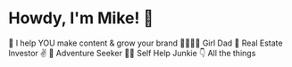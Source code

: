 # Howdy, I'm Mike! 👋

🚀 I help YOU make content & grow your brand
👨‍👩‍👧‍👧 Girl Dad
🏡 Real Estate Investor ✌️
🥾 Adventure Seeker
🏋️‍♂️ Self Help Junkie
👇 All the things
